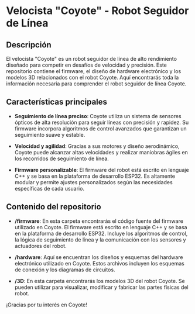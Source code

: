 # Velocista "Coyote" - Robot Seguidor de Línea

## Descripción

El velocista "Coyote" es un robot seguidor de línea de alto rendimiento diseñado para competir en desafíos de velocidad y precisión. Este repositorio contiene el firmware, el diseño de hardware electrónico y los modelos 3D relacionados con el robot Coyote. Aquí encontrarás toda la información necesaria para comprender el robot seguidor de línea Coyote.

## Características principales

- **Seguimiento de línea preciso**: Coyote utiliza un sistema de sensores ópticos de alta resolución para seguir líneas con precisión y rapidez. Su firmware incorpora algoritmos de control avanzados que garantizan un seguimiento suave y estable.

- **Velocidad y agilidad**: Gracias a sus motores y diseño aerodinámico, Coyote puede alcanzar altas velocidades y realizar maniobras ágiles en los recorridos de seguimiento de línea.

- **Firmware personalizable**: El firmware del robot está escrito en lenguaje C++ y se basa en la plataforma de desarrollo ESP32. Es altamente modular y permite ajustes personalizados según las necesidades específicas de cada usuario.

## Contenido del repositorio

- **/firmware**: En esta carpeta encontrarás el código fuente del firmware utilizado en Coyote. El firmware está escrito en lenguaje C++ y se basa en la plataforma de desarrollo ESP32. Incluye los algoritmos de control, la lógica de seguimiento de línea y la comunicación con los sensores y actuadores del robot.

- **/hardware**: Aquí se encuentran los diseños y esquemas del hardware electrónico utilizado en Coyote. Estos archivos incluyen los esquemas de conexión y los diagramas de circuitos.

- **/3D**: En esta carpeta encontrarás los modelos 3D del robot Coyote. Se pueden utilizar para visualizar, modificar y fabricar las partes físicas del robot.

¡Gracias por tu interés en Coyote! 
